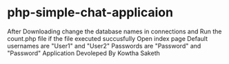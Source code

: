 # php-simple-chat-applicaion
After Downloading change the database names in connections and Run the count.php file
if the file executed succusfully Open index page Default usernames are "User1" and "User2" Passwords are "Password" and "Password"
Application Devoleped By Kowtha Saketh
